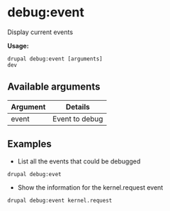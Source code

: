 # debug:event
Display current events 

**Usage:**
```
drupal debug:event [arguments]
dev
```

## Available arguments
Argument | Details
---------|-------------
event | Event to debug

## Examples
* List all the events that could be debugged
```
drupal debug:evet
```
* Show the information for the kernel.request event
```
drupal debug:event kernel.request
```
